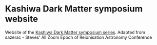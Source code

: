 # Kashiwa Dark Matter symposium website
Website of the [Kashiwa Dark Matter symposium series](https://kashiwa-darkmatter-symposia.org/). Adapted from sazerac  - Steves' All Zoom Epoch of Reionisation Astronomy Conference